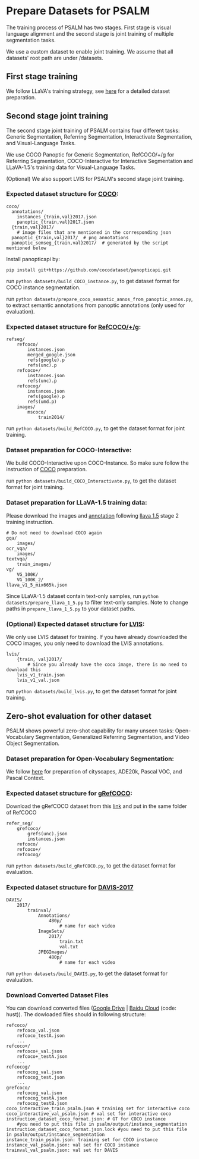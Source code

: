 # Prepare Datasets for PSALM

The training process of PSALM has two stages. First stage is visual language alignment and the second stage is joint training of multiple segmentation tasks.

We use a custom dataset to enable joint training. We assume that all datasets' root path are under /datasets.

## First stage training

We follow LLaVA's training strategy, see [here](https://github.com/haotian-liu/LLaVA/blob/main/docs/Data.md#pretraining-dataset) for a detailed dataset preparation.

## Second stage joint training

The second stage joint training of PSALM contains four different tasks: Generic Segmentation, Referring Segmentation, Interactivate Segmentation, and Visual-Language Tasks.

We use COCO Panoptic for Generic Segmentation, RefCOCO/+/g for Referring Segmentation, COCO-Interactive for Interactive Segmentation and LLaVA-1.5's training data for Visual-Language Tasks. 

(Optional) We also support LVIS for PSALM's second stage joint training.

### Expected dataset structure for [COCO](https://cocodataset.org/#download):

```
coco/
  annotations/
    instances_{train,val}2017.json
    panoptic_{train,val}2017.json
  {train,val}2017/
    # image files that are mentioned in the corresponding json
  panoptic_{train,val}2017/  # png annotations
  panoptic_semseg_{train,val}2017/  # generated by the script mentioned below
```

Install panopticapi by:
```
pip install git+https://github.com/cocodataset/panopticapi.git
```


run `python datasets/build_COCO_instance.py`, to get dataset format for COCO instance segmentation.

run `python datasets/prepare_coco_semantic_annos_from_panoptic_annos.py`, to extract semantic annotations from panoptic annotations (only used for evaluation).

### Expected dataset structure for [RefCOCO/+/g](https://github.com/lichengunc/refer):

```
refseg/
    refcoco/
        instances.json
        merged_google.json
        refs(google).p
        refs(unc).p
    refcoco+/
        instances.json
        refs(unc).p
    refcocog/
        instances.json
        refs(google).p
        refs(umd.p)
    images/
        mscoco/
            train2014/
```
run `python datasets/build_RefCOCO.py`, to get the dataset format for joint training.

### Dataset preparation for COCO-Interactive:

We build COCO-Interactive upon COCO-Instance. So make sure follow the instruction of [COCO](#expected-dataset-structure-for-coco) preparation.

run `python datasets/build_COCO_Interactivate.py`, to get the dataset format for joint training.

### Dataset preparation for LLaVA-1.5 training data:
Please download the images and [annotation](https://huggingface.co/datasets/liuhaotian/LLaVA-Instruct-150K/blob/main/llava_v1_5_mix665k.json) following [llava 1.5](https://github.com/haotian-liu/LLaVA?tab=readme-ov-file#visual-instruction-tuning) stage 2 training instruction. 
```
# Do not need to download COCO again
gqa/
    images/
ocr_vqa/
    images/
textvqa/
    train_images/
vg/
    VG_100K/
    VG_100K_2/
llava_v1_5_mix665k.json
```
Since LLaVA-1.5 dataset contain text-only samples, run `python datasets/prepare_llava_1_5.py` to filter text-only samples.  Note to change paths in `prepare_llava_1_5.py` to your dataset paths.

### (Optional) Expected dataset structure for [LVIS](https://www.lvisdataset.org/dataset):

We only use LVIS dataset for training. If you have already downloaded the COCO images, you only need to download the LVIS annotations.

```
lvis/
    {train, val}2017/
        # Since you already have the coco image, there is no need to download this
    lvis_v1_train.json
    lvis_v1_val.json
```

run `python datasets/build_lvis.py`, to get the dataset format for joint training.

## Zero-shot evaluation for other dataset

PSALM shows powerful zero-shot capability for many unseen tasks: Open-Vocabulary Segmentation, Generalized Referring Segmentation, and Video Object Segmentation.

### Dataset preparation for Open-Vocabulary Segmentation:

We follow [here](https://github.com/bytedance/fc-clip/blob/main/datasets/README.md#expected-dataset-structure-for-cityscapes) for preparation of cityscapes, ADE20k, Pascal VOC, and Pascal Context.

### Expected dataset structure for [gRefCOCO](https://github.com/henghuiding/gRefCOCO):

Download the gRefCOCO dataset from this [link](https://entuedu-my.sharepoint.com/personal/liuc0058_e_ntu_edu_sg/_layouts/15/onedrive.aspx?id=%2Fpersonal%2Fliuc0058%5Fe%5Fntu%5Fedu%5Fsg%2FDocuments%2Fopensource%2FGRES%2Fdataset&ga=1) and put in the same folder of RefCOCO

```
refer_seg/
    grefcoco/
        grefs(unc).json
        instances.json
    refcoco/
    refcoco+/
    refcocog/
```
run `python datasets/build_gRefCOCO.py`, to get the dataset format for evaluation.

### Expected dataset structure for [DAVIS-2017](https://davischallenge.org/davis2017/code.html)

```
DAVIS/
    2017/
        trainval/
            Annotations/
                480p/
                    # name for each video
            ImageSets/
                2017/
                    train.txt
                    val.txt
            JPEGImages/
                480p/
                    # name for each video
```

run `python datasets/build_DAVIS.py`, to get the dataset format for evaluation.

### Download Converted Dataset Files
You can download converted files ([Google Drive](https://drive.google.com/file/d/1EcC1tl1OQRgIqqy7KFG7JZz2KHujAQB3/view?usp=sharing) | [Baidu Cloud](https://pan.baidu.com/s/1NRGJGkJDUGn8CU-sU5ScOg) (code: hust)).
The dowloaded files should in following structure:
```
refcoco/
    refcoco_val.json
    refcoco_testA.json
    ...
refcoco+/
    refcoco+_val.json
    refcoco+_testA.json
    ...
refcocog/
    refcocog_val.json
    refcocog_test.json
    ...
grefcoco/
    refcocog_val.json
    refcocog_testA.json
    refcocog_testB.json
coco_interactive_train_psalm.json # training set for interactive coco
coco_interactive_val_psalm.json # val set for interactive coco
instruction_dataset_coco_format.json: # GT for COCO instance
    #you need to put this file in psalm/output/instance_segmentation
instruction_dataset_coco_format.json.lock #you need to put this file in psalm/output/instance_segmentation
instance_train_psalm.json: training set for COCO instance 
instance_val_psalm.json: val set for COCO instance 
trainval_val_psalm.json: val set for DAVIS
```